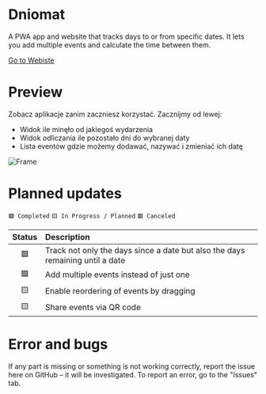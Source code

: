 
# Dniomat
A PWA app and website that tracks days to or from specific dates. It lets you add multiple events and calculate the time between them.

[Go to Webiste](https://mrwoodsman.pl/counter/)

# Preview
Zobacz aplikacje zanim zaczniesz korzystać. Zacznijmy od lewej:
- Widok ile minęło od jakiegoś wydarzenia
- Widok odliczania ile pozostało dni do wybranej daty
- Lista eventów gdzie możemy dodawać, nazywać i zmieniać ich datę

![Frame](https://github.com/user-attachments/assets/af996c7f-6e5e-49d4-aeda-be5a2e507667)

# Planned updates

`🟩 Completed`  `🟨 In Progress / Planned` `🟥 Canceled`


| Status | Description |
|:-------------:|:--------|
|🟩| Track not only the days since a date but also the days remaining until a date|
|🟩| Add multiple events instead of just one|
|🟨| Enable reordering of events by dragging|
|🟨| Share events via QR code|

#  Error and bugs  
If any part is missing or something is not working correctly, report the issue here on GitHub – it will be investigated. To report an error, go to the "Issues" tab.
